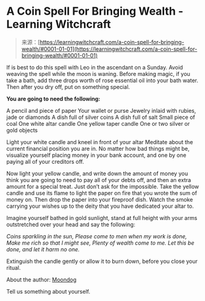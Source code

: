 <!--yml
category: 未分类
date: 2024-06-12 18:16:14
-->

# A Coin Spell For Bringing Wealth - Learning Witchcraft

> 来源：[https://learningwitchcraft.com/a-coin-spell-for-bringing-wealth/#0001-01-01](https://learningwitchcraft.com/a-coin-spell-for-bringing-wealth/#0001-01-01)

If is best to do this spell with Leo in the ascendant on a Sunday. Avoid weaving the spell while the moon is waning. Before making magic, if you take a bath, add three drops worth of rose essential oil into your bath water. Then after you dry off, put on something special.

**You are going to need the following:**

A pencil and piece of paper
Your wallet or purse
Jewelry inlaid with rubies, jade or diamonds
A dish full of silver coins
A dish full of salt
Small piece of coal
One white altar candle
One yellow taper candle
One or two silver or gold objects

Light your white candle and kneel in front of your altar Meditate about the current financial position you are in. No matter how bad things might be, visualize yourself placing money in your bank account, and one by one paying all of your creditors off.

Now light your yellow candle, and write down the amount of money you think you are going to need to pay all of your debts off, and then an extra amount for a special treat. Just don’t ask for the impossible. Take the yellow candle and use its flame to light the paper on fire that you wrote the sum of money on. Then drop the paper into your fireproof dish. Watch the smoke carrying your wishes up to the deity that you have dedicated your altar to.

Imagine yourself bathed in gold sunlight, stand at full height with your arms outstretched over your head and say the following:

*Coins sparkling in the sun,*
*Please come to men when my work is done,*
*Make me rich so that I might see,*
*Plenty of wealth come to me.*
*Let this be done, and let it harm no one.*

Extinguish the candle gently or allow it to burn down, before you close your ritual.

About the author: [Moondog](https://learningwitchcraft.com/profile/?tthayer/)

Tell us something about yourself.